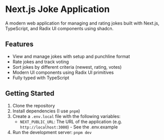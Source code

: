 # Next.js Joke Application

A modern web application for managing and rating jokes built with Next.js, TypeScript, and Radix UI components using shadcn.

## Features

- View and manage jokes with setup and punchline format
- Rate jokes and track voting
- Sort jokes by different criteria (newest, rating, votes)
- Modern UI components using Radix UI primitives
- Fully typed with TypeScript

## Getting Started

1. Clone the repository
2. Install dependencies (I use `pnpm`)
3. Create a `.env.local` file with the following variables:
   - `NEXT_PUBLIC_URL`: The URL of the application (e.g. `http://localhost:3000`) - See the .env.example
4. Run the development server: `pnpm dev`
